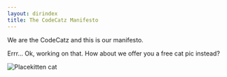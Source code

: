 ```yaml
---
layout: dirindex
title: The CodeCatz Manifesto
---
```


We are the CodeCatz and this is our manifesto.

Errr... Ok, working on that. How about we offer you a free cat pic instead?

![Placekitten cat](http://placekitten.com/300/200)
